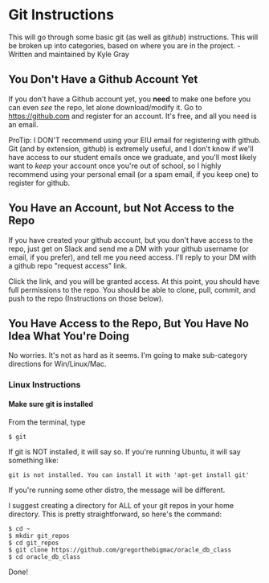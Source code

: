 # Git Instructions

This will go through some basic git (as well as git*hub*) instructions. This will be broken up into categories, based on where you are in the project.
\- Written and maintained by Kyle Gray

## You Don't Have a Github Account Yet

If you don't have a Github account yet, you **need** to make one before you can even *see* the repo, let alone download/modify it. Go to https://github.com and register for an account. It's free, and all you need is an email.

ProTip: I DON'T recommend using your EIU email for registering with github. Git (and by extension, git*hub*) is extremely useful, and I don't know if we'll have access to our student emails once we graduate, and you'll most likely want to *keep* your account once you're out of school, so I highly recommend using your personal email (or a spam email, if you keep one) to register for github.

## You Have an Account, but Not Access to the Repo

If you have created your github account, but you don't have access to the repo, just get on Slack and send me a DM with your github username (or email, if you prefer), and tell me you need access. I'll reply to your DM with a github repo "request access" link.

Click the link, and you will be granted access. At this point, you should have full permissions to the repo. You should be able to clone, pull, commit, and push to the repo (Instructions on those below).

## You Have Access to the Repo, But You Have No Idea What You're Doing

No worries. It's not as hard as it seems. I'm going to make sub-category directions for Win/Linux/Mac.

### Linux Instructions

#### Make sure git is installed

From the terminal, type

    $ git

If git is NOT installed, it will say so. If you're running Ubuntu, it will say something like:

    git is not installed. You can install it with 'apt-get install git'

If you're running some other distro, the message will be different.

I suggest creating a directory for ALL of your git repos in your home directory. This is pretty straightforward, so here's the command:

    $ cd ~
	$ mkdir git_repos
	$ cd git_repos
	$ git clone https://github.com/gregorthebigmac/oracle_db_class
	$ cd oracle_db_class

Done!